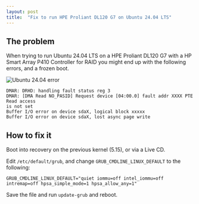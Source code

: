```yaml
---
layout: post
title:  "Fix to run HPE Proliant DL120 G7 on Ubuntu 24.04 LTS"
---
```


## The problem
When trying to run Ubuntu 24.04 LTS on a HPE Proliant DL120 G7 with a HP Smart Array P410 Controller for RAID
you might end up with the following errors, and a frozen boot.

![Ubuntu 24.04 error](https://blog.yeet.nu/img/2024-08-08-hpe-proliant-dl120-g7-ubuntu-24-04-fix/img-1.png)

```
DMAR: DRHD: handling fault status reg 3
DMAR: [DMA Read NO_PASID] Request device [04:00.0] fault addr XXXX PTE Read access
is not set
Buffer I/O error on device sdaX, logical block xxxxx
Buffer I/O error on device sdaX, lost async page write
```

## How to fix it
Boot into recovery on the previous kernel (5.15), or via a Live CD.

Edit `/etc/default/grub`, and change `GRUB_CMDLINE_LINUX_DEFAULT` to the following:
```
GRUB_CMDLINE_LINUX_DEFAULT="quiet iommu=off intel_iommu=off intremap=off hpsa_simple_mode=1 hpsa_allow_any=1"
```

Save the file and run `update-grub` and reboot.